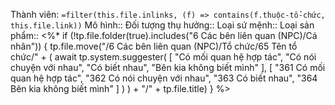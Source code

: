 Thành viên: `=filter(this.file.inlinks, (f) => contains(f.thuộc-tổ-chức, this.file.link))`
Mô hình::
Đối tượng thụ hưởng::
Loại sứ mệnh::
Loại sản phẩm::
<%* if (!tp.file.folder(true).includes("6 Các bên liên quan (NPC)/Cá nhân")) {
	tp.file.move("/6 Các bên liên quan (NPC)/Tổ chức/65 Tên tổ chức/" + (
		await tp.system.suggester(
			[ "Có mối quan hệ hợp tác", "Có nói chuyện với nhau", "Có biết nhau", "Bên kia không biết mình" ], 
			[ "361 Có mối quan hệ hợp tác", "362 Có nói chuyện với nhau", "363 Có biết nhau", "364 Bên kia không biết mình" ]
		)
	)  + "/" + tp.file.title)
} %>
